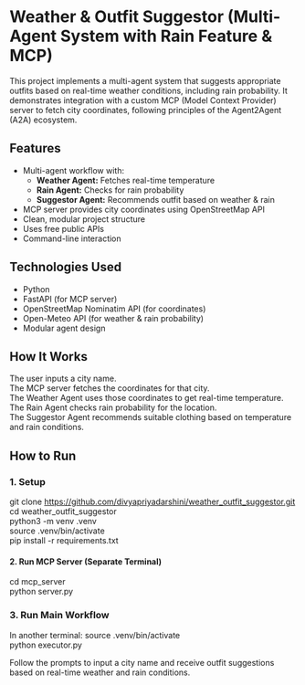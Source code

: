 # Weather & Outfit Suggestor (Multi-Agent System with Rain Feature & MCP)

This project implements a multi-agent system that suggests appropriate outfits based on real-time weather conditions, including rain probability. It demonstrates integration with a custom MCP (Model Context Provider) server to fetch city coordinates, following principles of the Agent2Agent (A2A) ecosystem.

## Features

- Multi-agent workflow with:
  - **Weather Agent:** Fetches real-time temperature
  - **Rain Agent:** Checks for rain probability
  - **Suggestor Agent:** Recommends outfit based on weather & rain
- MCP server provides city coordinates using OpenStreetMap API
- Clean, modular project structure
- Uses free public APIs
- Command-line interaction

## Technologies Used

- Python
- FastAPI (for MCP server)
- OpenStreetMap Nominatim API (for coordinates)
- Open-Meteo API (for weather & rain probability)
- Modular agent design

## How It Works

The user inputs a city name.  
The MCP server fetches the coordinates for that city.  
The Weather Agent uses those coordinates to get real-time temperature.  
The Rain Agent checks rain probability for the location.  
The Suggestor Agent recommends suitable clothing based on temperature and rain conditions.  

## How to Run

### 1. Setup

git clone https://github.com/divyapriyadarshini/weather_outfit_suggestor.git <br>
cd weather_outfit_suggestor <br>
python3 -m venv .venv <br>
source .venv/bin/activate <br>
pip install -r requirements.txt <br>

#### 2. Run MCP Server (Separate Terminal)
cd mcp_server <br>
python server.py <br>

### 3. Run Main Workflow
In another terminal:
source .venv/bin/activate <br>
python executor.py <br>


Follow the prompts to input a city name and receive outfit suggestions based on real-time weather and rain conditions.
